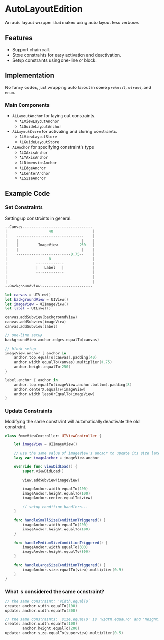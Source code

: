 # AutoLayoutEdition

An auto layout wrapper that makes using auto layout less verbose.

## Features

- Support chain call.
- Store constraints for easy activation and deactivation.
- Setup constraints using one-line or block.

## Implementation

No fancy codes, just wrapping auto layout in some `protocol`, `struct`, and `enum`.

### Main Components

- `ALLayoutAnchor` for laying out constraints.
  - `ALViewLayoutAnchor`
  - `ALGuideLayoutAnchor`
- `ALLayoutStore` for activating and storing constraints.
  - `ALViewLayoutStore`
  - `ALGuideLayoutStore`
- `ALAnchor` for specifying constraint's type
  - `ALXAxisAnchor`
  - `ALYAxisAnchor`
  - `ALDimensionAnchor`
  - `ALEdgeAnchor`
  - `ALCenterAnchor`
  - `ALSizeAnchor`

## Example Code

### Set Constraints

Setting up constraints in general.

``` Swift
--Canvas--------------------------------
|                   40                  |
|    -------------------------------    |
|    |                             |    |
|    |         ImageView          250   |
|    |                             |    |
|    -------------------------0.75--    |
|                   8                   |
|             -------------             |
|             |   Label   |             |
|             -------------             |
|                                       |
|                                       |
--BackgroundView------------------------

let canvas = UIView()
let backgroundView = UIView()
let imageView = UIImageView()
let label = UILabel()

canvas.addSubview(backgroundView)
canvas.addSubview(imageView)
canvas.addSubview(label)

// one-line setup
backgroundView.anchor.edges.equalTo(canvas)

// block setup
imageView.anchor { anchor in
    anchor.top.equalTo(canvas).padding(40)
    anchor.width.equalTo(canvas).multiplier(0.75)
    anchor.height.equalTo(250)
}

label.anchor { anchor in
    anchor.top.equalTo(imageView.anchor.bottom).padding(8)
    anchor.centerX.equalTo(imageView)
    anchor.width.lessOrEqualTo(imageView)
}
```

### Update Constraints

Modifying the same constraint will automatically deactivate the old constraint.

``` Swift
class SomeViewController: UIViewController {

    let imageView = UIImageView()

    // use the same value of imageView's anchor to update its size later.
    lazy var imageAnchor = imageView.anchor

    override func viewDidLoad() {
        super.viewDidLoad()

        view.addSubview(imageView)

        imageAnchor.width.equalTo(100)
        imageAnchor.height.equalTo(100)
        imageAnchor.center.equalTo(view)

        // setup condition handlers...
    }

    func handleSmallSizeConditionTriggered() {
        imageAnchor.width.equalTo(100)
        imageAnchor.height.equalTo(100)
    }

    func handleMediumSizeConditionTriggered() {
        imageAnchor.width.equalTo(300)
        imageAnchor.height.equalTo(300)
    }

    func handleLargeSizeConditionTriggered() {
        imageAnchor.size.equalTo(view).multiplier(0.9)
    }
}
```

### What is considered the same constraint?

``` Swift
// the same constraint: 'width.equalTo`
create: anchor.width.equalTo(100)
update: anchor.width.equalTo(300)

// the same constraints: 'size.equalTo' is 'width.equalTo' and 'height.equalTo'
create: anchor.width.equalTo(100)
        anchor.height.equalTo(200)
update: anchor.size.equalTo(superview).multiplier(0.5)
```
